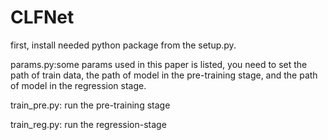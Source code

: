 # CLFNet

first, install needed python package from the setup.py.


params.py:some params used in this paper is listed, you need to set the path of train data, the path of model in the pre-training stage, and the path of model in the regression stage.

train_pre.py: run the pre-training stage 


train_reg.py: run the regression-stage
